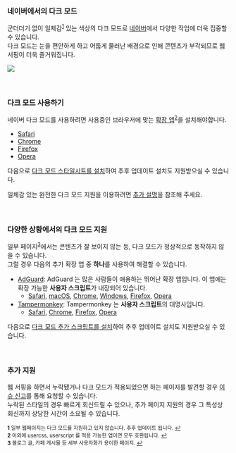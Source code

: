 ### 네이버에서의 다크 모드
군더더기 없이 일체감<sup id="a1">[1](#fn1)</sup> 있는 색상의 다크 모드로 [네이버](https://www.naver.com)에서 다양한 작업에 더욱 집중할 수 있습니다.<br>
다크 모드는 눈을 편안하게 하고 어둡게 물러난 배경으로 인해 콘텐츠가 부각되므로 웹 서핑이 더욱 즐거워집니다.<br>

![](https://github.com/DarkenPages/Naver-Dark/blob/master/images/screenshot.png)
<br><br><br>
### 다크 모드 사용하기
네이버 다크 모드를 사용하려면 사용중인 브라우저에 맞는 [확장 앱](https://add0n.com/stylus.html)<sup id="a2">[2](#fn2)</sup>을 설치해야합니다.<br>
- [Safari](https://itunes.apple.com/us/app/cascadea/id1432182561?ls=1&mt=12)
- [Chrome](https://chrome.google.com/webstore/detail/stylus/clngdbkpkpeebahjckkjfobafhncgmne)
- [Firefox](https://addons.mozilla.org/en-US/firefox/addon/styl-us/)
- [Opera](https://addons.opera.com/en-gb/extensions/details/stylus/)

다음으로 [다크 모드 스타일시트를 설치](https://raw.githubusercontent.com/DarkenPages/Naver-Dark/master/Naver%20Dark.user.css)하여 추후 업데이트 설치도 지원받으실 수 있습니다.

일체감 있는 완전한 다크 모드 지원을 이용하려면 <a href="#fn4">추가 설명</a>을 참조해 주세요.
<br><br><br>
### 다양한 상황에서의 다크 모드 지원 <span id="fn4"></span>
일부 페이지<sup id="a3">[3](#fn3)</sup>에서는 콘텐츠가 잘 보이지 않는 등, 다크 모드가 정상적으로 동작하지 않을 수 있습니다.<br>
그럴 경우 다음의 추가 확장 앱 중 **하나**를 사용하여 해결할 수 있습니다.<br>
- [AdGuard](https://adguard.com): AdGuard 는 많은 사람들이 애용하는 뛰어난 확장 앱입니다. 이 앱에는 확장 가능한 **사용자 스크립트**가 내장되어 있습니다.
  - [Safari](https://adguard.com/ko/adguard-safari/overview.html), [macOS](https://adguard.com/ko/adguard-mac/overview.html), [Chrome](https://adguard.com/ko/adguard-browser-extension/chrome/overview.html), [Windows](https://adguard.com/ko/adguard-windows/overview.html), [Firefox](https://adguard.com/ko/adguard-browser-extension/firefox/overview.html), [Opera](https://adguard.com/ko/adguard-browser-extension/opera/overview.html)
- [Tampermonkey](https://www.tampermonkey.net): Tampermonkey 는 **사용자 스크립트**의 대명사입니다.
  - [Safari](https://apps.apple.com/us/app/tampermonkey/id1482490089), [Chrome](https://chrome.google.com/webstore/detail/tampermonkey/dhdgffkkebhmkfjojejmpbldmpobfkfo), [Firefox](https://addons.mozilla.org/ko/firefox/addon/tampermonkey/), [Opera](https://addons.opera.com/ko/extensions/details/tampermonkey-beta/)

다음으로 [다크 모드 추가 스크립트를 설치](https://github.com/DarkenPages/Naver-Dark/raw/master/Naver%20Dark.user.js)하여 추후 업데이트 설치도 지원받으실 수 있습니다.
<br><br><br>
### 추가 지원
웹 서핑을 하면서 누락됐거나 다크 모드가 적용되었으면 하는 페이지를 발견할 경우 [이슈 신고](https://github.com/DarkenPages/Naver-Dark/issues)를 통해 요청할 수 있습니다.<br>
누락된 스타일의 경우 빠르게 회신드릴 수 있으나, 추가 페이지 지원의 경우 그 특성상 회신까지 상당한 시간이 소요될 수 있습니다.

<sub><b id="fn1">1</b> 일부 웹페이지는 다크 모드를 지원하고 있지 않습니다. 추후 업데이트 됩니다. [↩](#a1)</sub><br>
<sub><b id="fn2">2</b> 이외에 usercss, userscript 를 적용 가능한 앱이면 모두 호환됩니다. [↩](#a2)</sub><br>
<sub><b id="fn3">3</b> 블로그 글, 카페 게시물 등 세부 사용자화가 용이한 페이지. [↩](#a3)</sub>